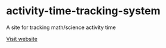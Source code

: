 # activity-time-tracking-system
A site for tracking math/science activity time

[Visit website](https://jamsinsci.com)
